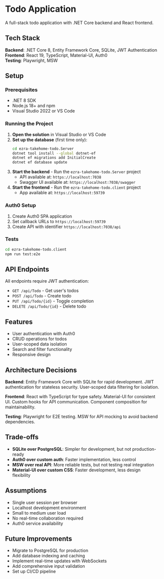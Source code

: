 # Todo Application

A full-stack todo application with .NET Core backend and React frontend.

## Tech Stack

**Backend**: .NET Core 8, Entity Framework Core, SQLite, JWT Authentication  
**Frontend**: React 19, TypeScript, Material-UI, Auth0  
**Testing**: Playwright, MSW

## Setup

### Prerequisites
- .NET 8 SDK
- Node.js 18+ and npm
- Visual Studio 2022 or VS Code

### Running the Project

1. **Open the solution** in Visual Studio or VS Code
2. **Set up the database** (first time only):
   ```bash
   cd ezra-takehome-todo.Server
   dotnet tool install --global dotnet-ef
   dotnet ef migrations add InitialCreate
   dotnet ef database update
   ```
3. **Start the backend** - Run the `ezra-takehome-todo.Server` project
   - API available at: `https://localhost:7038`
   - Swagger UI available at: `https://localhost:7038/swagger`
4. **Start the frontend** - Run the `ezra-takehome-todo.client` project
   - App available at: `https://localhost:59739`

### Auth0 Setup
1. Create Auth0 SPA application
2. Set callback URLs to `https://localhost:59739`
3. Create API with identifier `https://localhost:7038/api`

### Tests
```bash
cd ezra-takehome-todo.client
npm run test:e2e
```

## API Endpoints

All endpoints require JWT authentication:
- `GET /api/Todo` - Get user's todos
- `POST /api/Todo` - Create todo
- `PUT /api/Todo/{id}` - Toggle completion
- `DELETE /api/Todo/{id}` - Delete todo

## Features

- User authentication with Auth0
- CRUD operations for todos
- User-scoped data isolation
- Search and filter functionality
- Responsive design

## Architecture Decisions

**Backend**: Entity Framework Core with SQLite for rapid development. JWT authentication for stateless security. User-scoped data filtering for isolation.

**Frontend**: React with TypeScript for type safety. Material-UI for consistent UI. Custom hooks for API communication. Component composition for maintainability.

**Testing**: Playwright for E2E testing. MSW for API mocking to avoid backend dependencies.

## Trade-offs

- **SQLite over PostgreSQL**: Simpler for development, but not production-ready
- **Auth0 over custom auth**: Faster implementation, less control
- **MSW over real API**: More reliable tests, but not testing real integration
- **Material-UI over custom CSS**: Faster development, less design flexibility

## Assumptions

- Single user session per browser
- Localhost development environment
- Small to medium user load
- No real-time collaboration required
- Auth0 service availability

## Future Improvements

- Migrate to PostgreSQL for production
- Add database indexing and caching
- Implement real-time updates with WebSockets
- Add comprehensive input validation
- Set up CI/CD pipeline
